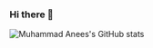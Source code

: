 ### Hi there 👋

![Muhammad Anees's GitHub stats](https://github-readme-stats.vercel.app/api?username=Anees7757&show_icons=true&theme=radical)

<!--
**Anees7757/Anees7757** is a ✨ _special_ ✨ repository because its `README.md` (this file) appears on your GitHub profile.

Here are some ideas to get you started:

- 🔭 I’m currently working on ...
- 🌱 I’m currently learning ...
- 👯 I’m looking to collaborate on ...
- 🤔 I’m looking for help with ...
- 💬 Ask me about ...
- 📫 How to reach me: ...
- 😄 Pronouns: ...
- ⚡ Fun fact: ...
-->
